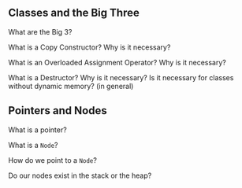 Classes and the Big Three
---

What are the Big 3?

What is a Copy Constructor?
Why is it necessary?

What is an Overloaded Assignment Operator?
Why is it necessary?

What is a Destructor?
Why is it necessary?
Is it necessary for classes without dynamic memory? (in general)


Pointers and Nodes
---

What is a pointer?

What is a `Node`?

How do we point to a `Node`?

Do our nodes exist in the stack or the heap?
